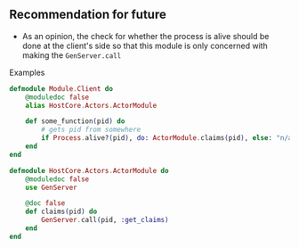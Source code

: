 ## Recommendation for future

- As an opinion, the check for whether the process is alive should be done at the client's side so that this module is only concerned with making the `GenServer.call`

Examples

```elixir
defmodule Module.Client do
    @moduledoc false
    alias HostCore.Actors.ActorModule

    def some_function(pid) do
        # gets pid from somewhere
        if Process.alive?(pid), do: ActorModule.claims(pid), else: "n/a"
    end
end

defmodule HostCore.Actors.ActorModule do
    @moduledoc false
    use GenServer

    @doc false
    def claims(pid) do
        GenServer.call(pid, :get_claims)
    end
end

```
